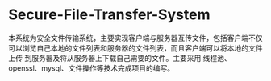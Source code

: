 # Secure-File-Transfer-System
本系统为安全文件传输系统，主要实现客户端与服务器互传文件，包括客户端不仅 可以浏览自己本地的文件列表和服务器的文件列表，而且客户端可以将本地的文件上传 到服务器及将从服务器上下载自己需要的文件。主要采用 线程池、openssl、mysql、文件操作等技术完成项目的编写。
